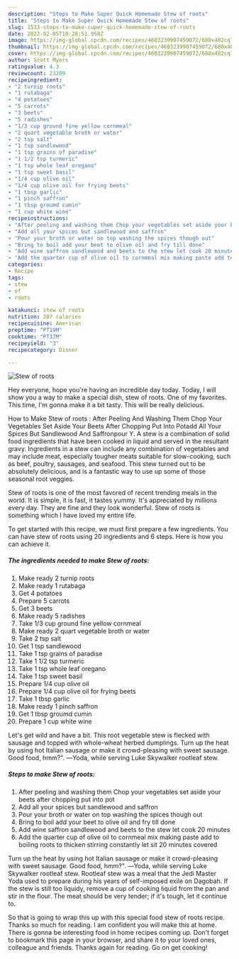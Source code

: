 ```yaml
---
description: "Steps to Make Super Quick Homemade Stew of roots"
title: "Steps to Make Super Quick Homemade Stew of roots"
slug: 1533-steps-to-make-super-quick-homemade-stew-of-roots
date: 2022-02-05T10:28:51.958Z
image: https://img-global.cpcdn.com/recipes/4603239907459072/680x482cq70/stew-of-roots-recipe-main-photo.jpg
thumbnail: https://img-global.cpcdn.com/recipes/4603239907459072/680x482cq70/stew-of-roots-recipe-main-photo.jpg
cover: https://img-global.cpcdn.com/recipes/4603239907459072/680x482cq70/stew-of-roots-recipe-main-photo.jpg
author: Scott Myers
ratingvalue: 4.3
reviewcount: 23209
recipeingredient:
- "2 turnip roots"
- "1 rutabaga"
- "4 potatoes"
- "5 carrots"
- "3 beets"
- "5 radishes"
- "1/3 cup ground fine yellow cornmeal"
- "2 quart vegetable broth or water"
- "2 tsp salt"
- "1 tsp sandlewood"
- "1 tsp grains of paradise"
- "1 1/2 tsp turmeric"
- "1 tsp whole leaf oregano"
- "1 tsp sweet basil"
- "1/4 cup olive oil"
- "1/4 cup olive oil for frying beets"
- "1 tbsp garlic"
- "1 pinch saffron"
- "1 tbsp groumd cumin"
- "1 cup white wine"
recipeinstructions:
- "After peeling and washing them Chop your vegetables set aside your beets after chopping put into pot"
- "Add all your spices but sandlewood and saffron"
- "Pour your broth or water on top washing the spices though out"
- "Bring to boil add your beet to olive oil and fry till done"
- "Add wine saffron sandlewood and beets to the stew let cook 20 minutes"
- "Add the quarter cup of olive oil to cornmeal mix making paste add to boiling roots to thicken stirring constantly let sit 20 minutes covered"
categories:
- Recipe
tags:
- stew
- of
- roots

katakunci: stew of roots 
nutrition: 207 calories
recipecuisine: American
preptime: "PT19M"
cooktime: "PT37M"
recipeyield: "3"
recipecategory: Dinner

---
```



![Stew of roots](https://img-global.cpcdn.com/recipes/4603239907459072/680x482cq70/stew-of-roots-recipe-main-photo.jpg)

Hey everyone, hope you're having an incredible day today. Today, I will show you a way to make a special dish, stew of roots. One of my favorites. This time, I'm gonna make it a bit tasty. This will be really delicious.

How to Make Stew of roots : After Peeling And Washing Them Chop Your Vegetables Set Aside Your Beets After Chopping Put Into Potadd All Your Spices But Sandlewood And Saffronpour Y. A stew is a combination of solid food ingredients that have been cooked in liquid and served in the resultant gravy. Ingredients in a stew can include any combination of vegetables and may include meat, especially tougher meats suitable for slow-cooking, such as beef, poultry, sausages, and seafood. This stew turned out to be absolutely delicious, and is a fantastic way to use up some of those seasonal root veggies.

Stew of roots is one of the most favored of recent trending meals in the world. It is simple, it is fast, it tastes yummy. It's appreciated by millions every day. They are fine and they look wonderful. Stew of roots is something which I have loved my entire life.


To get started with this recipe, we must first prepare a few ingredients. You can have stew of roots using 20 ingredients and 6 steps. Here is how you can achieve it.

<!--inarticleads1-->

##### The ingredients needed to make Stew of roots:

1. Make ready 2 turnip roots
1. Make ready 1 rutabaga
1. Get 4 potatoes
1. Prepare 5 carrots
1. Get 3 beets
1. Make ready 5 radishes
1. Take 1/3 cup ground fine yellow cornmeal
1. Make ready 2 quart vegetable broth or water
1. Take 2 tsp salt
1. Get 1 tsp sandlewood
1. Take 1 tsp grains of paradise
1. Take 1 1/2 tsp turmeric
1. Take 1 tsp whole leaf oregano
1. Take 1 tsp sweet basil
1. Prepare 1/4 cup olive oil
1. Prepare 1/4 cup olive oil for frying beets
1. Take 1 tbsp garlic
1. Make ready 1 pinch saffron
1. Get 1 tbsp groumd cumin
1. Prepare 1 cup white wine


Let&#39;s get wild and have a bit. This root vegetable stew is flecked with sausage and topped with whole-wheat herbed dumplings. Turn up the heat by using hot Italian sausage or make it crowd-pleasing with sweet sausage. Good food, hmm?&#34;. ―Yoda, while serving Luke Skywalker rootleaf stew. 

<!--inarticleads2-->

##### Steps to make Stew of roots:

1. After peeling and washing them Chop your vegetables set aside your beets after chopping put into pot
1. Add all your spices but sandlewood and saffron
1. Pour your broth or water on top washing the spices though out
1. Bring to boil add your beet to olive oil and fry till done
1. Add wine saffron sandlewood and beets to the stew let cook 20 minutes
1. Add the quarter cup of olive oil to cornmeal mix making paste add to boiling roots to thicken stirring constantly let sit 20 minutes covered


Turn up the heat by using hot Italian sausage or make it crowd-pleasing with sweet sausage. Good food, hmm?&#34;. ―Yoda, while serving Luke Skywalker rootleaf stew. Rootleaf stew was a meal that the Jedi Master Yoda used to prepare during his years of self-imposed exile on Dagobah. If the stew is still too liquidy, remove a cup of cooking liquid from the pan and stir in the flour. The meat should be very tender; if it&#39;s tough, let it continue to. 

So that is going to wrap this up with this special food stew of roots recipe. Thanks so much for reading. I am confident you will make this at home. There is gonna be interesting food in home recipes coming up. Don't forget to bookmark this page in your browser, and share it to your loved ones, colleague and friends. Thanks again for reading. Go on get cooking!
